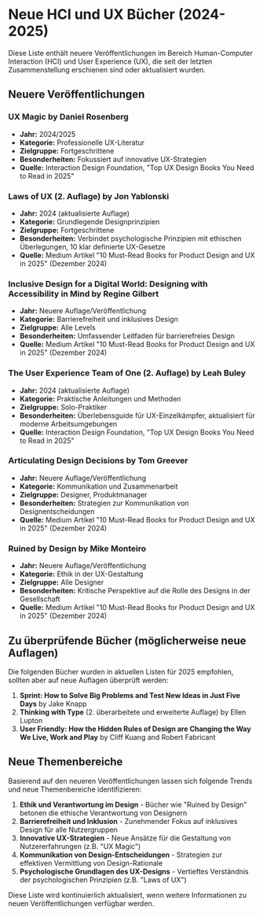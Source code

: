 # Neue HCI und UX Bücher (2024-2025)

Diese Liste enthält neuere Veröffentlichungen im Bereich Human-Computer Interaction (HCI) und User Experience (UX), die seit der letzten Zusammenstellung erschienen sind oder aktualisiert wurden.

## Neuere Veröffentlichungen

### UX Magic by Daniel Rosenberg
- **Jahr:** 2024/2025
- **Kategorie:** Professionelle UX-Literatur
- **Zielgruppe:** Fortgeschrittene
- **Besonderheiten:** Fokussiert auf innovative UX-Strategien
- **Quelle:** Interaction Design Foundation, "Top UX Design Books You Need to Read in 2025"

### Laws of UX (2. Auflage) by Jon Yablonski
- **Jahr:** 2024 (aktualisierte Auflage)
- **Kategorie:** Grundlegende Designprinzipien
- **Zielgruppe:** Fortgeschrittene
- **Besonderheiten:** Verbindet psychologische Prinzipien mit ethischen Überlegungen, 10 klar definierte UX-Gesetze
- **Quelle:** Medium Artikel "10 Must-Read Books for Product Design and UX in 2025" (Dezember 2024)

### Inclusive Design for a Digital World: Designing with Accessibility in Mind by Regine Gilbert
- **Jahr:** Neuere Auflage/Veröffentlichung
- **Kategorie:** Barrierefreiheit und inklusives Design
- **Zielgruppe:** Alle Levels
- **Besonderheiten:** Umfassender Leitfaden für barrierefreies Design
- **Quelle:** Medium Artikel "10 Must-Read Books for Product Design and UX in 2025" (Dezember 2024)

### The User Experience Team of One (2. Auflage) by Leah Buley
- **Jahr:** 2024 (aktualisierte Auflage)
- **Kategorie:** Praktische Anleitungen und Methoden
- **Zielgruppe:** Solo-Praktiker
- **Besonderheiten:** Überlebensguide für UX-Einzelkämpfer, aktualisiert für moderne Arbeitsumgebungen
- **Quelle:** Interaction Design Foundation, "Top UX Design Books You Need to Read in 2025"

### Articulating Design Decisions by Tom Greever
- **Jahr:** Neuere Auflage/Veröffentlichung
- **Kategorie:** Kommunikation und Zusammenarbeit
- **Zielgruppe:** Designer, Produktmanager
- **Besonderheiten:** Strategien zur Kommunikation von Designentscheidungen
- **Quelle:** Medium Artikel "10 Must-Read Books for Product Design and UX in 2025" (Dezember 2024)

### Ruined by Design by Mike Monteiro
- **Jahr:** Neuere Auflage/Veröffentlichung
- **Kategorie:** Ethik in der UX-Gestaltung
- **Zielgruppe:** Alle Designer
- **Besonderheiten:** Kritische Perspektive auf die Rolle des Designs in der Gesellschaft
- **Quelle:** Medium Artikel "10 Must-Read Books for Product Design and UX in 2025" (Dezember 2024)

## Zu überprüfende Bücher (möglicherweise neue Auflagen)

Die folgenden Bücher wurden in aktuellen Listen für 2025 empfohlen, sollten aber auf neue Auflagen überprüft werden:

1. **Sprint: How to Solve Big Problems and Test New Ideas in Just Five Days** by Jake Knapp
2. **Thinking with Type** (2. überarbeitete und erweiterte Auflage) by Ellen Lupton
3. **User Friendly: How the Hidden Rules of Design are Changing the Way We Live, Work and Play** by Cliff Kuang and Robert Fabricant

## Neue Themenbereiche

Basierend auf den neueren Veröffentlichungen lassen sich folgende Trends und neue Themenbereiche identifizieren:

1. **Ethik und Verantwortung im Design** - Bücher wie "Ruined by Design" betonen die ethische Verantwortung von Designern
2. **Barrierefreiheit und Inklusion** - Zunehmender Fokus auf inklusives Design für alle Nutzergruppen
3. **Innovative UX-Strategien** - Neue Ansätze für die Gestaltung von Nutzererfahrungen (z.B. "UX Magic")
4. **Kommunikation von Design-Entscheidungen** - Strategien zur effektiven Vermittlung von Design-Rationale
5. **Psychologische Grundlagen des UX-Designs** - Vertieftes Verständnis der psychologischen Prinzipien (z.B. "Laws of UX")

Diese Liste wird kontinuierlich aktualisiert, wenn weitere Informationen zu neuen Veröffentlichungen verfügbar werden.
